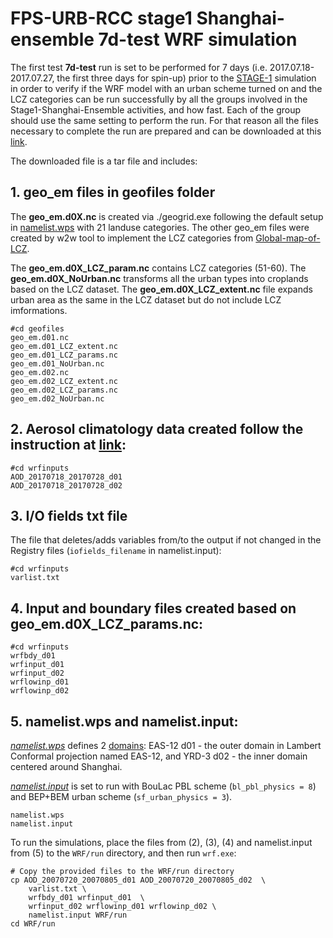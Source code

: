 # FPS-URB-RCC stage1 Shanghai-ensemble 7d-test WRF simulation

The first test **7d-test** run is set to be performed for 7 days (i.e. 2017.07.18-2017.07.27, the first three days for spin-up) prior to the [STAGE-1](./STAGE-1) simulation 
in order to verify if the WRF model with an urban scheme turned on and the LCZ categories can be run successfully by all the groups involved in the Stage1-Shanghai-Ensemble 
activities, and how fast. Each of the group should use the same setting to perform the run. For that reason all the files necessary to complete the run are prepared and can 
be downloaded at this [link](https://drive.google.com/file/d/1BULQpoJrWLp22_RIgJlzU7OddrZOrrEr/view?usp=drive_link).

The downloaded file is a tar file and includes:

## 1. geo_em files in geofiles folder

The **geo_em.d0X.nc** is created via ./geogrid.exe following the default setup in [namelist.wps](./namelist.wps) with 21 landuse categories. The other geo_em files were 
created by w2w tool to implement the LCZ categories from [Global-map-of-LCZ](https://doi.org/10.5281/zenodo.8419340). 

The **geo_em.d0X_LCZ_param.nc** contains LCZ categories (51-60). The **geo_em.d0X_NoUrban.nc** transforms all the urban types into croplands based on the LCZ dataset. The **geo_em.d0X_LCZ_extent.nc** file expands urban area as the same in the LCZ dataset but do not include LCZ imformations.
   
```
#cd geofiles
geo_em.d01.nc
geo_em.d01_LCZ_extent.nc
geo_em.d01_LCZ_params.nc
geo_em.d01_NoUrban.nc
geo_em.d02.nc
geo_em.d02_LCZ_extent.nc
geo_em.d02_LCZ_params.nc
geo_em.d02_NoUrban.nc
```
## 2. Aerosol climatology data created follow the instruction at [link](https://github.com/AEI-CORDyS/aerosols4wrf):
```
#cd wrfinputs
AOD_20170718_20170728_d01
AOD_20170718_20170728_d02
```
## 3. I/O fields txt file

The file that deletes/adds variables from/to the output if not changed in the Registry files (`iofields_filename` in namelist.input):
```
#cd wrfinputs
varlist.txt
```
## 4. Input and boundary files created based on geo_em.d0X_LCZ_params.nc:
```
#cd wrfinputs
wrfbdy_d01
wrfinput_d01
wrfinput_d02
wrflowinp_d01
wrflowinp_d02
```
## 5. namelist.wps and namelist.input:

*[namelist.wps](./namelist.wps)* defines 2 [domains](../Stage1_Shanghai-ensemble_domain.pngs): EAS-12 d01 - the outer domain in Lambert Conformal projection named EAS-12, and YRD-3 d02 - the inner domain centered around Shanghai.

*[namelist.input](./namelist.input)* is set to run with BouLac PBL scheme (`bl_pbl_physics = 8`) and BEP+BEM urban scheme (`sf_urban_physics = 3`). 
```
namelist.wps
namelist.input
```
  
To run the simulations, place the files from (2), (3), (4) and namelist.input from (5) to the `WRF/run` directory, and then run `wrf.exe`:

	# Copy the provided files to the WRF/run directory
	cp AOD_20070720_20070805_d01 AOD_20070720_20070805_d02  \
 		varlist.txt \
		wrfbdy_d01 wrfinput_d01  \
  		wrfinput_d02 wrflowinp_d01 wrflowinp_d02 \
		namelist.input WRF/run
	cd WRF/run
